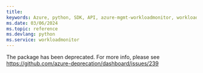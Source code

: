 ```yaml
---
title: 
keywords: Azure, python, SDK, API, azure-mgmt-workloadmonitor, workloadmonitor
ms.date: 03/06/2024
ms.topic: reference
ms.devlang: python
ms.service: workloadmonitor
---
```

The package has been deprecated. For more info, please see https://github.com/azure-deprecation/dashboard/issues/239

